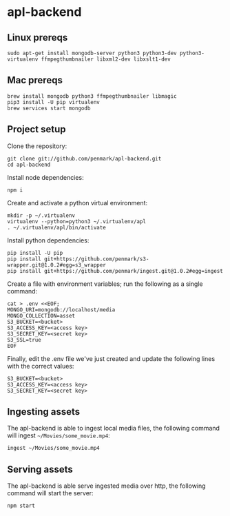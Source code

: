 # apl-backend

## Linux prereqs
```
sudo apt-get install mongodb-server python3 python3-dev python3-virtualenv ffmpegthumbnailer libxml2-dev libxslt1-dev
```

## Mac prereqs
```
brew install mongodb python3 ffmpegthumbnailer libmagic
pip3 install -U pip virtualenv
brew services start mongodb
```

## Project setup

Clone the repository:
```
git clone git://github.com/penmark/apl-backend.git
cd apl-backend
```

Install node dependencies:
```
npm i
```

Create and activate a python virtual environment:
```
mkdir -p ~/.virtualenv
virtualenv --python=python3 ~/.virtualenv/apl
. ~/.virtualenv/apl/bin/activate
```

Install python dependencies:
```
pip install -U pip
pip install git+https://github.com/penmark/s3-wrapper.git@1.0.2#egg=s3_wrapper
pip install git+https://github.com/penmark/ingest.git@1.0.2#egg=ingest
```

Create a file with environment variables; run the following as a single command:
```
cat > .env <<EOF;
MONGO_URI=mongodb://localhost/media
MONGO_COLLECTION=asset
S3_BUCKET=<bucket>
S3_ACCESS_KEY=<access key>
S3_SECRET_KEY=<secret key>
S3_SSL=true
EOF
```

Finally, edit the .env file we've just created and update the following lines with the correct values:
```
S3_BUCKET=<bucket>
S3_ACCESS_KEY=<access key>
S3_SECRET_KEY=<secret key>
```

## Ingesting assets
The apl-backend is able to ingest local media files, the following command will ingest `~/Movies/some_movie.mp4`:
```
ingest ~/Movies/some_movie.mp4
```

## Serving assets
The apl-backend is able serve ingested media over http, the following command will start the server:
```
npm start
```

